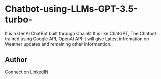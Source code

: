 # Chatbot-using-LLMs-GPT-3.5-turbo-
It is a GenAI ChatBot built through Chainlit
It is like ChatGPT,
The Chatbot trained using Google API, OpenAI API
It will give Latest infromation on Weather updates and remaining other informantion..

## Author 
Connect on [LinkedIN](https://www.linkedin.com/in/lokeshgovula/)
